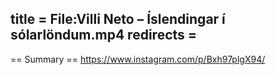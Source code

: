 title = File:Villi Neto – Íslendingar í sólarlöndum.mp4
redirects =
---

== Summary ==
https://www.instagram.com/p/Bxh97plgX94/